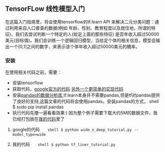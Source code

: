 ## TensorFLow 线性模型入门

在这篇入门指南里，将会使用tensorflow的tf.learn API 来解决二元分类问题：通过利用来自人口普查的数据(例如 年龄、性别、教育程度以及居住地，所谓的特征)，我们去尝试判断一个特定的人(给定上面的那些特征) 是否年收入超过50000美元(目标值)。我们会训练一个逻辑回归模型，当给定个体的相关信息，模型会输出一个[0,1]之间的数字，来表示该个体年收入超过50000美元的概率。

### 安装

在使用相关代码之前，需要：

* 安装tensorflow
* 获取代码，[google官方的代码](https://github.com/tensorflow/tensorflow/blob/master/tensorflow/examples/learn/wide_n_deep_tutorial.py) [另外一个更简单的实现代码](https://github.com/jingmca/tensorflow_learning/tree/master/liner_tutorials)
* 安装[pandas的数据分析库](http://pandas.pydata.org/),tf.learn本身并不需要pandas,但是tf对pandas提供了良好的支持,这篇文章的代码将会使用pandas。安装pandas的方式，
	shell $ sudo pip install pandas
* 执行代码先撸一遍看看效果:) 因为整个例子需要下载大约5M的数据文件，我已经打包放在[我的代码](https://github.com/jingmca/tensorflow_learning/tree/master/liner_tutorials)里了

1. google的代码
`	shell $ python wide_n_deep_tutorial.py --model_type=wide`

2. 我的代码
`	shell $ python tf_liner_tutorial.py`

